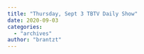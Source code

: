```yaml
---
title: "Thursday, Sept 3 TBTV Daily Show"
date: 2020-09-03
categories: 
  - "archives"
author: "brantzt"
---
```



